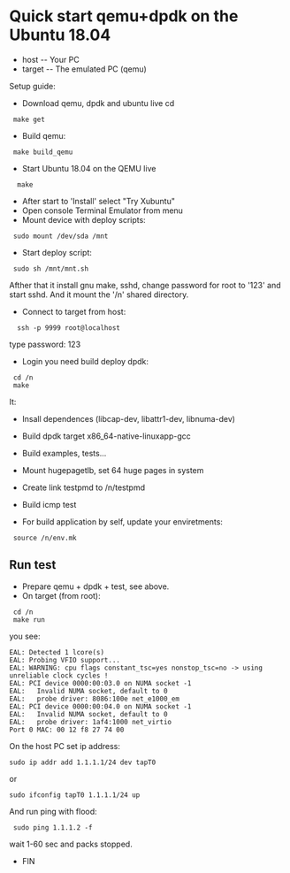 Quick start qemu+dpdk on the Ubuntu 18.04
=========================================

* host   -- Your PC
* target -- The emulated PC (qemu)

Setup guide:
* Download qemu, dpdk and ubuntu live cd
```
 make get
```

* Build qemu:
```
 make build_qemu
```

* Start Ubuntu 18.04 on the QEMU live
```
  make
```

* After start to 'Install' select "Try Xubuntu"
* Open console Terminal Emulator from menu
* Mount device with deploy scripts:
```
 sudo mount /dev/sda /mnt
```

* Start deploy script:
```
 sudo sh /mnt/mnt.sh
```

Afther that it install gnu make, sshd, change password for root to '123' and start sshd. And it mount the '/n' shared directory.

* Connect to target from host:
```
  ssh -p 9999 root@localhost
```
 type password: 123

* Login you need build deploy dpdk:
```
 cd /n
 make

```

It:
* Insall dependences (libcap-dev, libattr1-dev, libnuma-dev)
* Build dpdk target x86_64-native-linuxapp-gcc
* Build examples, tests...
* Mount hugepagetlb, set 64 huge pages in system
* Create link testpmd to /n/testpmd
* Build icmp test

* For build application by self, update your enviretments:
```
 source /n/env.mk
```

Run test
---------

* Prepare qemu + dpdk + test, see above.
* On target (from root):
```
 cd /n
 make run
```
you see:
```
EAL: Detected 1 lcore(s)
EAL: Probing VFIO support...
EAL: WARNING: cpu flags constant_tsc=yes nonstop_tsc=no -> using unreliable clock cycles !
EAL: PCI device 0000:00:03.0 on NUMA socket -1
EAL:   Invalid NUMA socket, default to 0
EAL:   probe driver: 8086:100e net_e1000_em
EAL: PCI device 0000:00:04.0 on NUMA socket -1
EAL:   Invalid NUMA socket, default to 0
EAL:   probe driver: 1af4:1000 net_virtio
Port 0 MAC: 00 12 f8 27 74 00
```

On the host PC set ip address:
```
sudo ip addr add 1.1.1.1/24 dev tapT0
```
or
```
sudo ifconfig tapT0 1.1.1.1/24 up
```

And run ping with flood:
```
 sudo ping 1.1.1.2 -f
```

wait 1-60 sec and packs stopped.


* FIN

